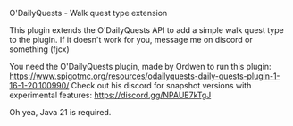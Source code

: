 O'DailyQuests - Walk quest type extension

This plugin extends the O'DailyQuests API to add a simple walk quest type to the plugin.
If it doesn't work for you, message me on discord or something (fjcx)

You need the O'DailyQuests plugin, made by Ordwen to run this plugin: https://www.spigotmc.org/resources/odailyquests-daily-quests-plugin-1-16-1-20.100990/
Check out his discord for snapshot versions with experimental features: https://discord.gg/NPAUE7kTgJ

Oh yea, Java 21 is required.
